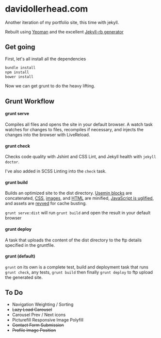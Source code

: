 # davidollerhead.com

Another iteration of my portfolio site, this time with jekyll.

Rebuilt using [Yeoman](http://wwwy.yeoman.io) and the excellent [Jekyll-rb generator](https://github.com/robwierzbowski/generator-jekyllrb)

## Get going

First, let's all install all the dependencies

```bash
bundle install
npm install
bower install
```

Now we can get grunt to do the heavy lifting.

## Grunt Workflow

#### grunt serve

Compiles all files and opens the site in your default browser. A watch task watches for changes to files, recompiles if necessary, and injects the changes into the browser with LiveReload.

#### grunt check

Checks code quality with Jshint and CSS Lint, and Jekyll health with `jekyll doctor`.

I've also added in SCSS Linting into the `check` task.

#### grunt build

Builds an optimized site to the dist directory. [Usemin blocks](https://github.com/yeoman/grunt-usemin#the-useminprepare-task) are concatenated, [CSS](https://github.com/gruntjs/grunt-contrib-cssmin), [images](https://github.com/gruntjs/grunt-contrib-imagemin), and [HTML](https://github.com/gruntjs/grunt-contrib-htmlmin) are minified, [JavaScript is uglified](https://github.com/gruntjs/grunt-contrib-uglify), and assets are [revved](https://github.com/yeoman/grunt-filerev) for cache busting.

`grunt serve:dist` will run `grunt build` and open the result in your default browser

#### grunt deploy

A task that uploads the content of the dist directory to the ftp details specified in the gruntfile.

#### grunt (default)

`grunt` on its own is a complete test, build and deployment task that runs `grunt check`, any tests, `grunt build` then finally `grunt deploy` to ftp upload the generated site.


## To Do

- Navigation Weighting / Sorting
- ~~Lazy Load Carousel~~
- Carousel Prev / Next icons
- Picturefill Responsive Image Polyfill
- ~~Contact Form Submission~~
- ~~Profile Image Position~~
